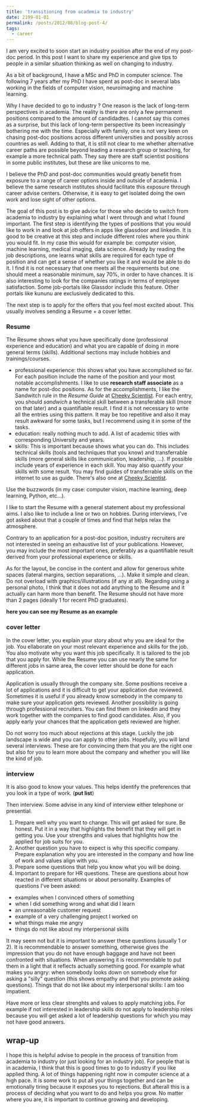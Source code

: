 ```yaml
---
title: 'transitioning from academia to industry'
date: 2199-01-01
permalink: /posts/2012/08/blog-post-4/
tags:
  - career
---
```


I am very excited to soon start an industry position after the end of my post-doc period.
In this post I want to share my experience and give tips to people in a similar situation thinking as well on changing to industry.

As a bit of background, I have a MSc and PhD in computer science. The following 7 years after my PhD I have spent as post-doc in several labs working in the fields of computer vision, neuroimaging and machine learning.

Why I have decided to go to industry ?
One reason is the lack of long-term perspectives in academia. The reality is there are only a few permanent positions compared to the amount of candidadtes. I cannot say this comes as a surprise, but this lack of long-term perspective its been increasingly bothering me with the time. Especially with family, one is not very keen on chasing post-doc positions across different universities and possibly across countries as well.
Adding to that, it is still not clear to me whether alternative career paths are possible beyond leading a research group or teaching, for example a more technical path. They say there are staff scientist positions in some public institutes, but these are like unicorns to me.

I believe the PhD and post-doc communities would greatly benefit from exposure to a range of career options inside and outside of academia.
I believe the same research institutes should facilitate this exposure through career advise centers. Otherwise, it is easy to get isolated doing the own work and lose sight of other options.

The goal of this post is to give advice for those who decide to switch from academia to industry by explaining what I went through and what I found important.
The first step is identifying the types of positions that you would like to work in and look at job offers in apps like glassdoor and linkedin.
It is good to be creative at this step and include different roles where you think you would fit. In my case this would for example be: computer vision, machine learning, medical imaging, data science.
Already by reading the job descriptions, one learns what skills are required for each type of position and can get a sense of whether you like it and would be able to do it.
I find it is not necessary that one meets all the requirements but one should meet a reasonable minimum, say 70%, in order to have chances.
It is also interesting to look for the companies ratings in terms of employee satisfaction. Some job-portals like Glassdor include this feature. Other portals like kununu are exclusively dedicated to this.

The next step is to apply for the offers that you feel most excited about.
This usually involves sending a Resume + a cover letter.

### Resume 

The Resume shows what you have specifically done (professional experience and education) and what you are capable of doing in more general terms (skills).
Additional sections may include hobbies and trainings/courses.
- professional experience: this shows what you have accomplished so far. For each position include the name of the position and your most notable accomplishments.
I like to use **research staff associate** as a name for post-doc positions.
As for the accomplishments, I like the Sandwitch rule in the _Resume Guide_ at [Cheeky Scientist](https://cheekyscientist.com/). For each entry, you should _sandwich_ a technical skill between a transferable skill (more on that later) and a quantifiable result. 
I find it is not necessary to write all the entries using this pattern. It may be too repetitive and also it may result awkward for some tasks, but I recommend using it in some of the tasks.
- education: really nothing much to add. A list of academic titles with corresponding University and years.
- skills: This is important because shows what you can do. This includes technical skills (tools and techniques that you know) and transferrable skills (more general skills like communication, leadership, ...). If possible include years of experience in each skill. You may also quantify your skills with some result. 
You may find guides of transferrable skills on the internet to use as guide. There's also one at [Cheeky Scientist](https://cheekyscientist.com/).

Use the buzzwords (in my case: computer vision, machine learning, deep learning, Python, etc...).

I like to start the Resume with a general statement about my professional aims.
I also like to include a line or two on hobbies. During interviews, I've got asked about that a couple of times and find that helps relax the atmosphere.

Contrary to an application for a post-doc position, industry recruiters are not interested in seeing an exhaustive list of your publications.
However, you may include the most important ones, preferably as a quantifiable result derived from your professional experience or skills.

As for the layout, be concise in the content and allow for generous white spaces (lateral margins, section separations, ...).
Make it simple and clean. Do not overload with graphics/illustrations (if any at all). Regarding using a personal photo, I think that it does not add anything to the Resume and it actually can harm more than benefit.
The Resume should not have more than 2 pages (ideally 1 for recent PhD graduates).

**here you can see my Resume as an example**

### cover letter


In the cover letter, you explain your story about why you are ideal for the job.
You ellaborate on your most relevant experience and skills for the job.
You also motivate why you want this job specifically.
It is tailored to the job that you apply for.
While the Resume you can use nearly the same for different jobs in same area, the cover letter should be done for each application.

Application is usually through the company site. 
Some positions receive a lot of applications and it is difficult to get your application due reviewed. 
Sometimes it is useful if you already know somebody in the company to make sure your application gets reviewed.
Another possibility is going through professional recruiters. You can find them on linkedin and they work together with the companies to find good candidates.
Also, if you apply early your chances that the application gets reviewed are higher.

Do not worry too much about rejections at this stage. Luckily the job landscape is wide and you can apply to other jobs.
Hopefully, you will land several interviews.
These are for convincing them that you are the right one but also for you to learn more about the company and whether you will like the kind of job.

### interview

It is also good to know your values. This helps identify the preferences that you look in a type of work. (**put list**)

Then interview.
Some advise in any kind of interview either telephone or presential.

1. Prepare well why you want to change. This will get asked for sure. Be honest. Put it in a way that highlights the benefit that they will get in getting you. Use your strengths and values that highlights how the applied for job suits for you.
2. Another question you have to expect is why this specific company. Prepare explanation why you are interested in the company and how line of work and values align with you.
3. Prepare some questions that help you know what you will be doing.
4. Important to prepare for HR questions. These are questions about how reacted in different situations or about personality. Examples of questions I've been asked:
- examples when I convinced others of something
- when I did something wrong and what did I learn
- an unreasonable customer request
- example of a very challenging project I worked on
- what things make me angry
- things do not like about my interpersonal skills

It may seem not but it is important to answer these questions (usually 1 or 2). 
It is recommendable to answer something, otherwise gives the impression that you do not have enough baggage and have not been confronted with situations.
When answering it is recommendable to put them in a light that it reflects actually something good. For example what makes you angry: when somebody looks down on somebody else for asking a "silly" question (this shows empathy and that you promote asking questions). Things that do not like about my interpersonal skills: I am too impatient.

Have more or less clear strenghts and values to apply matching jobs. For example if not interested in leadership skills do not apply to leadership roles because you will get asked a lot of leadership questions for which you may not have good answers.

## wrap-up

I hope this is helpful advise to people in the process of transition from academia to industry (or just looking for an industry job).
For people that is in academia, I think that this is good times to go to industry if you like applied thing. A lot of things happening right now in computer science at a high pace.
It is some work to put all your things together and can be emotionally tiring because it exposes you to rejections.
But afterall this is a process of deciding what you want to do and helps you grow.
No matter where you are, it is important to continue growing and developing.

